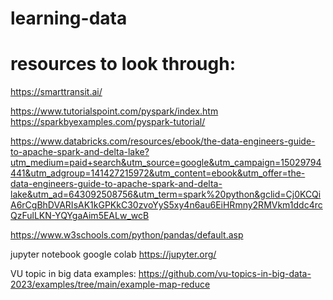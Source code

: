 # learning-data
# 
# resources to look through:

https://smarttransit.ai/

https://www.tutorialspoint.com/pyspark/index.htm
https://sparkbyexamples.com/pyspark-tutorial/

https://www.databricks.com/resources/ebook/the-data-engineers-guide-to-apache-spark-and-delta-lake?utm_medium=paid+search&utm_source=google&utm_campaign=15029794441&utm_adgroup=141427215972&utm_content=ebook&utm_offer=the-data-engineers-guide-to-apache-spark-and-delta-lake&utm_ad=643092508756&utm_term=spark%20python&gclid=Cj0KCQiA6rCgBhDVARIsAK1kGPKkC30zvoYyS5xy4n6au6EiHRmny2RMVkm1ddc4rcQzFulLKN-YQYgaAim5EALw_wcB

https://www.w3schools.com/python/pandas/default.asp

jupyter notebook google colab
https://jupyter.org/

VU topic in big data examples:
https://github.com/vu-topics-in-big-data-2023/examples/tree/main/example-map-reduce
